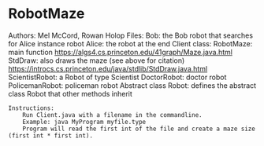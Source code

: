 # RobotMaze
Authors: Mel McCord, Rowan Holop
Files:
    Bob: the Bob robot that searches for Alice
    instance robot
    Alice: the robot at the end
    Client class:
    RobotMaze: main function 
        https://algs4.cs.princeton.edu/41graph/Maze.java.html
    StdDraw: also draws the maze (see above for citation)
        https://introcs.cs.princeton.edu/java/stdlib/StdDraw.java.html
    ScientistRobot: a Robot of type Scientist
    DoctorRobot: doctor robot
    PolicemanRobot: policeman robot
    Abstract class Robot: defines the abstract class Robot that other methods inherit

    Instructions:
        Run Client.java with a filename in the commandline.
        Example: java MyProgram myfile.type
        Program will read the first int of the file and create a maze size (first int * first int).
